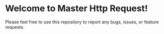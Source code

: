 # Welcome to Master Http Request!

Please feel free to use this repository to report any bugs, issues, or feature requests.
